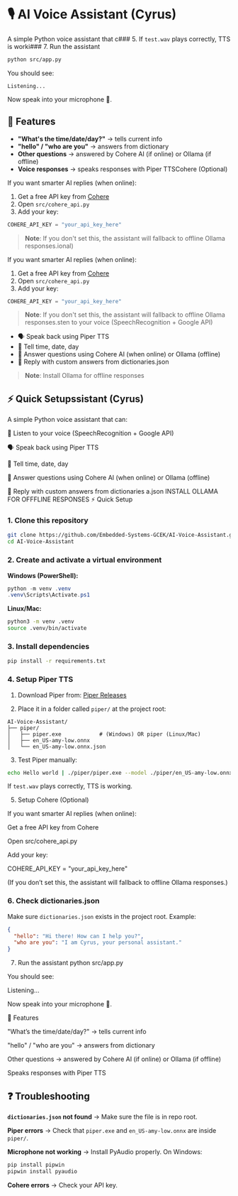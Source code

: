 # 🎙️ AI Voice Assistant (Cyrus)

A simple Python voice assistant that c### 5. If `test.wav` plays correctly, TTS is worki### 7. Run the assistant
```bash
python src/app.py
```

You should see:
```
Listening...
```

Now speak into your microphone 🎤.

## 🔎 Features

- **"What's the time/date/day?"** → tells current info
- **"hello" / "who are you"** → answers from dictionary
- **Other questions** → answered by Cohere AI (if online) or Ollama (if offline)
- **Voice responses** → speaks responses with Piper TTSCohere (Optional)

If you want smarter AI replies (when online):

1. Get a free API key from [Cohere](https://cohere.com)
2. Open `src/cohere_api.py`
3. Add your key:

```python
COHERE_API_KEY = "your_api_key_here"
```

> **Note**: If you don't set this, the assistant will fallback to offline Ollama responses.ional)

If you want smarter AI replies (when online):

1. Get a free API key from [Cohere](https://cohere.com)
2. Open `src/cohere_api.py`
3. Add your key:

```python
COHERE_API_KEY = "your_api_key_here"
```

> **Note**: If you don't set this, the assistant will fallback to offline Ollama responses.sten to your voice (SpeechRecognition + Google API)
- 🗣️ Speak back using Piper TTS
- 📅 Tell time, date, day
- 🤖 Answer questions using Cohere AI (when online) or Ollama (offline)
- 📖 Reply with custom answers from dictionaries.json

> **Note**: Install Ollama for offline responses

## ⚡ Quick Setupssistant (Cyrus)

A simple Python voice assistant that can:

🎤 Listen to your voice (SpeechRecognition + Google API)

🗣️ Speak back using Piper TTS

📅 Tell time, date, day

🤖 Answer questions using Cohere AI (when online) or Ollama (offline)

📖 Reply with custom answers from dictionaries a.json
INSTALL OLLAMA FOR OFFFLINE RESPONSES
⚡ Quick Setup
### 1. Clone this repository
```bash
git clone https://github.com/Embedded-Systems-GCEK/AI-Voice-Assistant.git
cd AI-Voice-Assistant
```

### 2. Create and activate a virtual environment

**Windows (PowerShell):**
```powershell
python -m venv .venv
.venv\Scripts\Activate.ps1
```

**Linux/Mac:**
```bash
python3 -m venv .venv
source .venv/bin/activate
```

### 3. Install dependencies
```bash
pip install -r requirements.txt
```

### 4. Setup Piper TTS

1. Download Piper from: [Piper Releases](https://github.com/rhasspy/piper/releases)

2. Place it in a folder called `piper/` at the project root:

```
AI-Voice-Assistant/
├── piper/
│   ├── piper.exe            # (Windows) OR piper (Linux/Mac)
│   ├── en_US-amy-low.onnx
│   └── en_US-amy-low.onnx.json
```

3. Test Piper manually:
```bash
echo Hello world | ./piper/piper.exe --model ./piper/en_US-amy-low.onnx --output_file test.wav
```

If `test.wav` plays correctly, TTS is working.


5. Setup Cohere (Optional)

If you want smarter AI replies (when online):

Get a free API key from Cohere

Open src/cohere_api.py

Add your key:

COHERE_API_KEY = "your_api_key_here"


(If you don’t set this, the assistant will fallback to offline Ollama responses.)

### 6. Check dictionaries.json

Make sure `dictionaries.json` exists in the project root. Example:

```json
{
  "hello": "Hi there! How can I help you?",
  "who are you": "I am Cyrus, your personal assistant."
}
```

7. Run the assistant
python src/app.py


You should see:

Listening...


Now speak into your microphone 🎤.

🔎 Features

"What’s the time/date/day?" → tells current info

"hello" / "who are you" → answers from dictionary

Other questions → answered by Cohere AI (if online) or Ollama (if offline)

Speaks responses with Piper TTS

## ❓ Troubleshooting

**`dictionaries.json` not found** → Make sure the file is in repo root.

**Piper errors** → Check that `piper.exe` and `en_US-amy-low.onnx` are inside `piper/`.

**Microphone not working** → Install PyAudio properly. On Windows:
```bash
pip install pipwin
pipwin install pyaudio
```

**Cohere errors** → Check your API key.